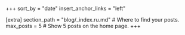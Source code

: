 +++
sort_by = "date"
insert_anchor_links = "left"

[extra]
section_path = "blog/_index.ru.md"  # Where to find your posts.
max_posts = 5  # Show 5 posts on the home page.
+++
